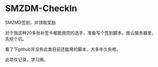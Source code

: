 # SMZDM-CheckIn

SMZMD签到，并领取奖励

对于我这种20多张补签卡都能用完的选手，准备写个签到脚本，放云服务器里，先挖个坑。

看了下github并没有此类目前还能用的脚本，大多年久失修。

此项仅记录，学习用。
